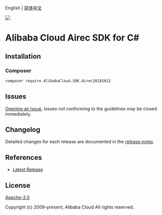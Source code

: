 English | [简体中文](README-CN.md)

![](https://aliyunsdk-pages.alicdn.com/icons/AlibabaCloud.svg)

# Alibaba Cloud Airec SDK for C#

## Installation

### Composer

```bash
composer require AlibabaCloud.SDK.Airec20181012
```

## Issues

[Opening an Issue](https://github.com/aliyun/alibabacloud-csharp-sdk/issues/new), Issues not conforming to the guidelines may be closed immediately.

## Changelog

Detailed changes for each release are documented in the [release notes](./ChangeLog.md).

## References

* [Latest Release](https://github.com/aliyun/alibabacloud-csharp-sdk/)

## License

[Apache-2.0](http://www.apache.org/licenses/LICENSE-2.0)

Copyright (c) 2009-present, Alibaba Cloud All rights reserved.

